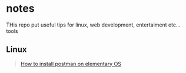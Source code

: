 # notes
THis repo put useful tips for linux, web development, entertaiment etc... tools

## Linux

> [How to install postman on elementary OS](./Linux/Postman.md)
